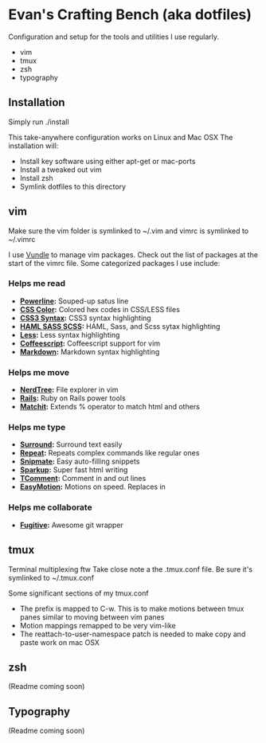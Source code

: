 # Evan's Crafting Bench (aka dotfiles)
Configuration and setup for the tools and utilities I use regularly.

- vim
- tmux
- zsh
- typography

## Installation
Simply run ./install

This take-anywhere configuration works on Linux and Mac OSX
The installation will:
- Install key software using either apt-get or mac-ports
- Install a tweaked out vim
- Install zsh
- Symlink dotfiles to this directory

## vim
Make sure the vim folder is symlinked to ~/.vim and vimrc is symlinked to ~/.vimrc

I use [Vundle](https://github.com/gmarik/vundle) to manage vim packages. Check out the list of packages at the start of the vimrc file. Some categorized packages I use include:

### Helps me read
- **[Powerline](https://github.com/Lokaltog/vim-powerline):** Souped-up satus line
- **[CSS Color](https://github.com/skammer/vim-css-color):** Colored hex codes in CSS/LESS files
- **[CSS3 Syntax](https://github.com/hail2u/vim-css3-syntax):** CSS3 syntax highlighting
- **[HAML SASS SCSS](https://github.com/tpope/vim-haml):** HAML, Sass, and Scss sytax highlighting
- **[Less](https://github.com/groenewege/vim-less):** Less syntax highlighting
- **[Coffeescript](https://github.com/kchmck/vim-coffee-script):** Coffeescript support for vim
- **[Markdown](https://github.com/plasticboy/vim-markdown):** Markdown syntax highlighting

### Helps me move
- **[NerdTree](https://github.com/scrooloose/nerdtree):** File explorer in vim
- **[Rails](https://github.com/tpope/vim-rails):** Ruby on Rails power tools
- **[Matchit](https://github.com/tsaleh/vim-matchit):** Extends % operator to match html and others

### Helps me type
- **[Surround](https://github.com/tpope/vim-surround):** Surround text easily
- **[Repeat](https://github.com/tpope/vim-repeat):** Repeats complex commands like regular ones
- **[Snipmate](https://github.com/msanders/snipmate.vim):** Easy auto-filling snippets
- **[Sparkup](https://github.com/rstacruz/sparkup):** Super fast html writing
- **[TComment](https://github.com/tomtom/tcommentvim):** Comment in and out lines
- **[EasyMotion](https://github.com/Lokaltog/vim-easymotion):** Motions on speed. Replaces <number> in <number><motion>

### Helps me collaborate
- **[Fugitive](https://github.com/tpope/vim-fugitive):** Awesome git wrapper

## tmux
Terminal multiplexing ftw
Take close note a the .tmux.conf file. Be sure it's symlinked to ~/.tmux.conf

Some significant sections of my tmux.conf
- The prefix is mapped to C-w. This is to make motions between tmux panes similar to moving between vim panes
- Motion mappings remapped to be very vim-like
- The reattach-to-user-namespace patch is needed to make copy and paste work on mac OSX

## zsh
(Readme coming soon)

## Typography
(Readme coming soon)
